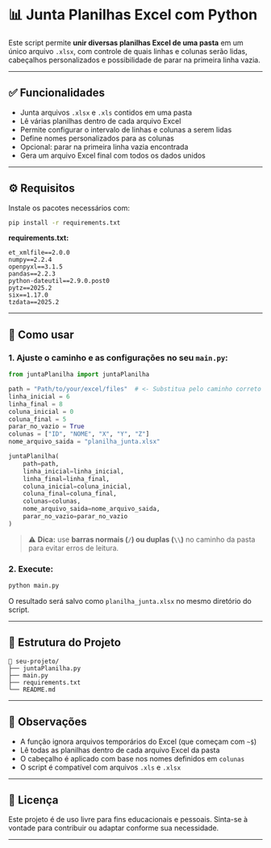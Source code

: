 # 📊 Junta Planilhas Excel com Python

Este script permite **unir diversas planilhas Excel de uma pasta** em um único arquivo `.xlsx`, com controle de quais linhas e colunas serão lidas, cabeçalhos personalizados e possibilidade de parar na primeira linha vazia.

---

## ✅ Funcionalidades

- Junta arquivos `.xlsx` e `.xls` contidos em uma pasta
- Lê várias planilhas dentro de cada arquivo Excel
- Permite configurar o intervalo de linhas e colunas a serem lidas
- Define nomes personalizados para as colunas
- Opcional: parar na primeira linha vazia encontrada
- Gera um arquivo Excel final com todos os dados unidos

---

## ⚙️ Requisitos

Instale os pacotes necessários com:

```bash
pip install -r requirements.txt
```

**requirements.txt:**

```
et_xmlfile==2.0.0
numpy==2.2.4
openpyxl==3.1.5
pandas==2.2.3
python-dateutil==2.9.0.post0
pytz==2025.2
six==1.17.0
tzdata==2025.2
```

---

## 🧠 Como usar

### 1. Ajuste o caminho e as configurações no seu `main.py`:

```python
from juntaPlanilha import juntaPlanilha

path = "Path/to/your/excel/files"  # <- Substitua pelo caminho correto da pasta
linha_inicial = 6
linha_final = 8
coluna_inicial = 0
coluna_final = 5
parar_no_vazio = True
colunas = ["ID", "NOME", "X", "Y", "Z"]
nome_arquivo_saida = "planilha_junta.xlsx"

juntaPlanilha(
    path=path,
    linha_inicial=linha_inicial,
    linha_final=linha_final,
    coluna_inicial=coluna_inicial,
    coluna_final=coluna_final,
    colunas=colunas,
    nome_arquivo_saida=nome_arquivo_saida,
    parar_no_vazio=parar_no_vazio
)
```

> ⚠️ **Dica:** use **barras normais (`/`) ou duplas (`\\`)** no caminho da pasta para evitar erros de leitura.

### 2. Execute:

```bash
python main.py
```

O resultado será salvo como `planilha_junta.xlsx` no mesmo diretório do script.

---

## 📁 Estrutura do Projeto

```
📁 seu-projeto/
├── juntaPlanilha.py
├── main.py
├── requirements.txt
└── README.md
```

---

## 📌 Observações

- A função ignora arquivos temporários do Excel (que começam com `~$`)
- Lê todas as planilhas dentro de cada arquivo Excel da pasta
- O cabeçalho é aplicado com base nos nomes definidos em `colunas`
- O script é compatível com arquivos `.xls` e `.xlsx`

---

## 📃 Licença

Este projeto é de uso livre para fins educacionais e pessoais. Sinta-se à vontade para contribuir ou adaptar conforme sua necessidade.

---

